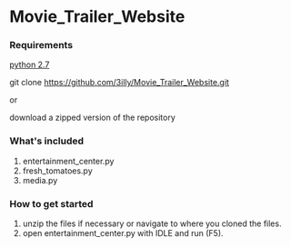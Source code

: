 # Movie_Trailer_Website

### Requirements

[python 2.7](https://www.python.org/download/releases/2.7/)

git clone https://github.com/3illy/Movie_Trailer_Website.git

  or

download a zipped version of the repository

### What's included

1. entertainment_center.py
2. fresh_tomatoes.py
3. media.py

### How to get started

1. unzip the files if necessary or navigate to where you cloned the files.
2. open entertainment_center.py with IDLE and run (F5).
